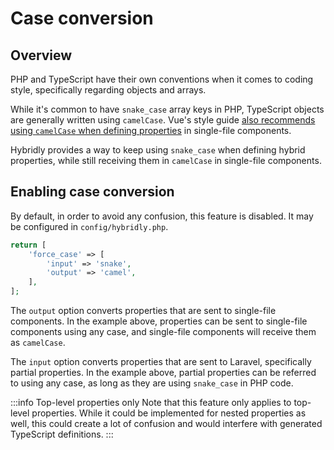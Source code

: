 # Case conversion

## Overview

PHP and TypeScript have their own conventions when it comes to coding style, specifically regarding objects and arrays. 

While it's common to have `snake_case` array keys in PHP, TypeScript objects are generally written using `camelCase`. Vue's style guide [also recommends using `camelCase` when defining properties](https://eslint.vuejs.org/rules/prop-name-casing.html) in single-file components.

Hybridly provides a way to keep using `snake_case` when defining hybrid properties, while still receiving them in `camelCase` in single-file components.

## Enabling case conversion

By default, in order to avoid any confusion, this feature is disabled. It may be configured in `config/hybridly.php`.

```php
return [
    'force_case' => [
        'input' => 'snake',
        'output' => 'camel',
    ],
];
```

The `output` option converts properties that are sent to single-file components. In the example above, properties can be sent to single-file components using any case, and single-file components will receive them as `camelCase`.

The `input` option converts properties that are sent to Laravel, specifically partial properties. In the example above, partial properties can be referred to using any case, as long as they are using `snake_case` in PHP code.

:::info Top-level properties only
Note that this feature only applies to top-level properties. While it could be implemented for nested properties as well, this could create a lot of confusion and would interfere with generated TypeScript definitions.
:::
